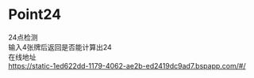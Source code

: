 # Point24
24点检测  
输入4张牌后返回是否能计算出24  
在线地址  
https://static-1ed622dd-1179-4062-ae2b-ed2419dc9ad7.bspapp.com/#/
